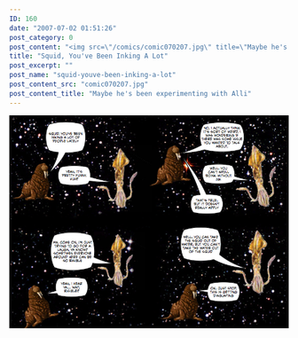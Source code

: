 ```yaml
---
ID: 160
date: "2007-07-02 01:51:26"
post_category: 0
post_content: "<img src=\"/comics/comic070207.jpg\" title=\"Maybe he's been experimenting with Alli\" />"
title: "Squid, You've Been Inking A Lot"
post_excerpt: ""
post_name: "squid-youve-been-inking-a-lot"
post_content_src: "comic070207.jpg"
post_content_title: "Maybe he's been experimenting with Alli"
---
```



[![Maybe he's been experimenting with Alli](/comics-hi-res/comic070207.jpg)](/comics-hi-res/comic070207.jpg)
